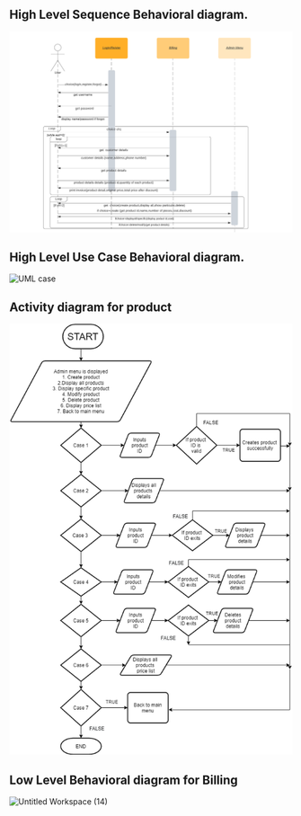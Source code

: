 ## High Level Sequence Behavioral diagram.
![Sequence diagram](https://github.com/99004440-Arvindan/EMBEDDED_MINI_PROJECT/blob/main/_Architecture/behavioral%20diagrams/Highlevel_Sequence_diagram.png)
## High Level Use Case Behavioral diagram.
![UML case](https://user-images.githubusercontent.com/66370715/125732263-75d1a098-f24a-4cf8-bda4-73ef634ed7f3.png)
## Activity diagram for product
![Sequence diagram](https://github.com/99004440-Arvindan/EMBEDDED_MINI_PROJECT/blob/main/_Architecture/behavioral%20diagrams/Activity%20diagram%20for%20product.png)


## Low Level Behavioral diagram for Billing

![Untitled Workspace (14)](https://user-images.githubusercontent.com/87067257/125731401-fcd78ed9-1316-47bc-bd1e-27d6b5bfc0a9.png)


